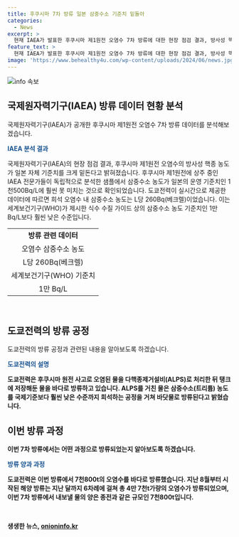 ```yaml
---
title: 후쿠시마 7차 방류 일본 삼중수소 기준치 밑돌아
categories:
  - News
excerpt: >
  현재 IAEA가 발표한 후쿠시마 제1원전 오염수 7차 방류에 대한 현장 점검 결과, 방사성 핵종 농도가 일본 기준치를 크게 하회하는 것으로 나왔습니다. 삼중수소 농도는 1천500Bq/L 기준치에 훨씬 못 미치며, 오염수 내 삼중수소 농도는 L당 260Bq로 WHO 기준치의 1만 Bq/L보다 훨씬 낮았습니다. 도쿄전력은 7천800t 규모의 오염수를 16일까지 해양 방류할 예정이며, 이번 방류도 일본 기준치를 크게 하회했습니다.
feature_text: >
  현재 IAEA가 발표한 후쿠시마 제1원전 오염수 7차 방류에 대한 현장 점검 결과, 방사성 핵종 농도가 일본 기준치를 크게 하회하는 것으로 나왔습니다. 삼중수소 농도는 1천500Bq/L 기준치에 훨씬 못 미치며, 오염수 내 삼중수소 농도는 L당 260Bq로 WHO 기준치의 1만 Bq/L보다 훨씬 낮았습니다. 도쿄전력은 7천800t 규모의 오염수를 16일까지 해양 방류할 예정이며, 이번 방류도 일본 기준치를 크게 하회했습니다.
image: 'https://www.behealthy4u.com/wp-content/uploads/2024/06/news.jpg'
---
```


<p><img src="https://www.behealthy4u.com/wp-content/uploads/2024/06/news.jpg" alt="info 속보" /></p>

<h2 data-ke-size="size26">국제원자력기구(IAEA) 방류 데이터 현황 분석</h2>

<p>국제원자력기구(IAEA)가 공개한 후쿠시마 제1원전 오염수 7차 방류 데이터를 분석해보겠습니다.</p>

<p data-ke-size="size16"><b><span style="color: #1a5490;">IAEA 분석 결과</span></b></p>

<p>국제원자력기구(IAEA)의 현장 점검 결과, 후쿠시마 제1원전 오염수의 방사성 핵종 농도가 일본 자체 기준치를 크게 밑돈다고 밝혀졌습니다. 후쿠시마 제1원전에 상주 중인 IAEA 전문가들이 독립적으로 분석한 샘플에서 삼중수소 농도가 일본의 운영 기준치인 1천500Bq/L에 훨씬 못 미치는 것으로 확인되었습니다. 도쿄전력이 실시간으로 제공한 데이터에 따르면 희석 오염수 내 삼중수소 농도는 L당 260Bq(베크렐)이었습니다. 이는 세계보건기구(WHO)가 제시한 식수 수질 가이드 상의 삼중수소 농도 기준치인 1만 Bq/L보다 훨씬 낮은 수준입니다.</p>

<table>
    <tr>
        <td style="text-align: center; height: 17px;"><b>방류 관련 데이터</b></td>
    </tr>
    <tr>
        <td style="text-align: center; height: 17px;">오염수 삼중수소 농도</td>
    </tr>
    <tr>
        <td style="text-align: center; height: 17px;">L당 260Bq(베크렐)</td>
    </tr>
    <tr>
        <td style="text-align: center; height: 17px;">세계보건기구(WHO) 기준치</td>
    </tr>
    <tr>
        <td style="text-align: center; height: 17px;">1만 Bq/L</td>
    </tr>
</table>

<p data-ke-size="size16">&nbsp;</p>

<h2 data-ke-size="size26">도쿄전력의 방류 공정</h2>

<p>도쿄전력의 방류 공정과 관련된 내용을 알아보도록 하겠습니다.</p>

<p data-ke-size="size16"><b><span style="color: #1a5490;">도쿄전력의 설명</span><b></p>

<p>도쿄전력은 후쿠시마 원전 사고로 오염된 물을 다핵종제거설비(ALPS)로 처리한 뒤 탱크에 저장해둔 물을 바다로 방류하고 있습니다. ALPS를 거친 물은 삼중수소(트리튬) 농도를 국제기준보다 훨씬 낮은 수준까지 희석하는 공정을 거쳐 바닷물로 방류된다고 밝혔습니다.</p>

<h2 data-ke-size="size26">이번 방류 과정</h2>

<p>이번 7차 방류에서는 어떤 과정으로 방류되었는지 알아보도록 하겠습니다.</p>

<p data-ke-size="size16"><b><span style="color: #1a5490;">방류 양과 과정</span><b></p>

<p>도쿄전력은 이번 방류에서 7천800t의 오염수를 바다로 방류했습니다. 지난 8월부터 시작된 해양 방류는 지난 달까지 6차례에 걸쳐 총 4만 7천t가량의 오염수가 방류되었으며, 이번 7차 방류에서 내보낼 물의 양은 종전과 같은 규모인 7천800t입니다.</p>

<p data-ke-size="size16">&nbsp;</p>
생생한 뉴스, <a href="https://onioninfo.kr" rel="dofollow">onioninfo.kr</a>


